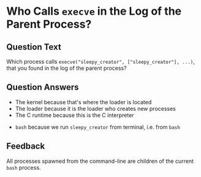 # Who Calls `execve` in the Log of the Parent Process?

## Question Text

Which process calls `execve("sleepy_creator", ["sleepy_creator"], ...)`, that you found in the log of the parent process?

## Question Answers

- The kernel because that's where the loader is located
- The loader because it is the loader who creates new processes
- The C runtime because this is the C interpreter
+ `bash` because we run `sleepy_creator` from terminal, i.e. from `bash`

## Feedback

All processes spawned from the command-line are children of the current `bash` process.
